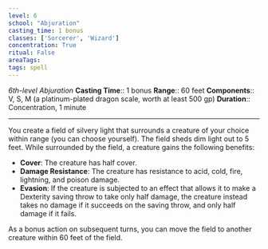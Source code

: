 ```yaml
---
level: 6
school: "Abjuration"
casting_time: 1 bonus
classes: ['Sorcerer', 'Wizard']
concentration: True
ritual: False
areaTags: 
tags: spell
---
```


_6th-level Abjuration_
**Casting Time**:: 1 bonus
**Range**:: 60 feet
**Components**:: V, S, M (a platinum-plated dragon scale, worth at least 500 gp)
**Duration**:: Concentration, 1 minute

---

You create a field of silvery light that surrounds a creature of your choice within range (you can choose yourself). The field sheds dim light out to 5 feet. While surrounded by the field, a creature gains the following benefits:


- **Cover**: The creature has half cover.
- **Damage Resistance**: The creature has resistance to acid, cold, fire, lightning, and poison damage.
- **Evasion**: If the creature is subjected to an effect that allows it to make a Dexterity saving throw to take only half damage, the creature instead takes no damage if it succeeds on the saving throw, and only half damage if it fails.

As a bonus action on subsequent turns, you can move the field to another creature within 60 feet of the field.



